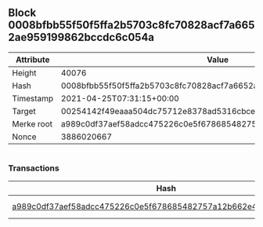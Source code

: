 ## Block 0008bfbb55f50f5ffa2b5703c8fc70828acf7a6652ae959199862bccdc6c054a

Attribute | Value
--- | ---
Height | 40076
Hash | 0008bfbb55f50f5ffa2b5703c8fc70828acf7a6652ae959199862bccdc6c054a
Timestamp | 2021-04-25T07:31:15+00:00
Target | 00254142f49eaaa504dc75712e8378ad5316cbcead634704b3734b6271167cc4
Merke root | a989c0df37aef58adcc475226c0e5f678685482757a12b662e494660dfb04123
Nonce | 3886020667

```

```

### Transactions

Hash | Amount
--- | ---
[a989c0df37aef58adcc475226c0e5f678685482757a12b662e494660dfb04123](a989c0df37aef58adcc475226c0e5f678685482757a12b662e494660dfb04123.md) | 10.00000000 SKEPTI 
